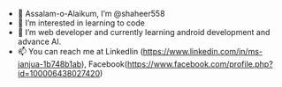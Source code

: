 - 👋 Assalam-o-Alaikum, I’m @shaheer558
- 👀 I’m interested in learning to code
- 🌱 I’m web developer and currently learning android development and advance AI.
- 📫 You can reach me at Linkedlin (https://www.linkedin.com/in/ms-janjua-1b748b1ab), Facebook(https://www.facebook.com/profile.php?id=100006438027420)

<!---
shaheer558/shaheer558 is a ✨ special ✨ repository because its `README.md` (this file) appears on your GitHub profile.
You can click the Preview link to take a look at your changes.
--->
